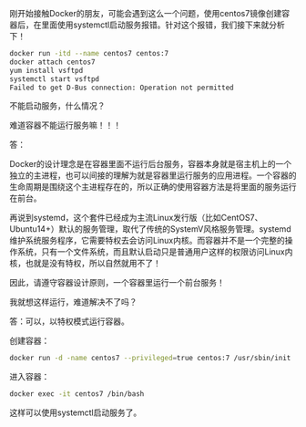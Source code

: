 刚开始接触Docker的朋友，可能会遇到这么一个问题，使用centos7镜像创建容器后，在里面使用systemctl启动服务报错。针对这个报错，我们接下来就分析下！

```bash
docker run -itd --name centos7 centos:7
docker attach centos7
yum install vsftpd
systemctl start vsftpd
Failed to get D-Bus connection: Operation not permitted
```

不能启动服务，什么情况？

难道容器不能运行服务嘛！！！

 

答：

Docker的设计理念是在容器里面不运行后台服务，容器本身就是宿主机上的一个独立的主进程，也可以间接的理解为就是容器里运行服务的应用进程。一个容器的生命周期是围绕这个主进程存在的，所以正确的使用容器方法是将里面的服务运行在前台。

再说到systemd，这个套件已经成为主流Linux发行版（比如CentOS7、Ubuntu14+）默认的服务管理，取代了传统的SystemV风格服务管理。systemd维护系统服务程序，它需要特权去会访问Linux内核。而容器并不是一个完整的操作系统，只有一个文件系统，而且默认启动只是普通用户这样的权限访问Linux内核，也就是没有特权，所以自然就用不了！

因此，请遵守容器设计原则，一个容器里运行一个前台服务！

 

我就想这样运行，难道解决不了吗？

答：可以，以特权模式运行容器。

 

创建容器：

```bash
docker run -d -name centos7 --privileged=true centos:7 /usr/sbin/init
```

进入容器：

```bash
docker exec -it centos7 /bin/bash
```

这样可以使用systemctl启动服务了。